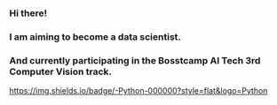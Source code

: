 ### Hi there!
### I am aiming to become a data scientist.
### And currently participating in the Bosstcamp AI Tech 3rd Computer Vision track.

https://img.shields.io/badge/-Python-000000?style=flat&logo=Python
